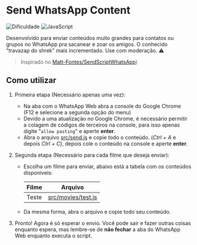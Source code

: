 # Send WhatsApp Content
![Dificuldade](https://img.shields.io/badge/n%C3%ADvel-b%C3%A1sico-green?style=for-the-badge)
![JavaScript](https://img.shields.io/badge/javascript-%23323330.svg?style=for-the-badge&logo=javascript&logoColor=%23F7DF1E)

Desenvolvido para enviar conteúdos muito grandes para contatos ou grupos no WhatsApp pra sacanear e zoar os amigos. O conhecido "travazap do shrek" mais incrementado.
Use com moderação. ⚠️

> Inspirado no [Matt-Fontes/SendScriptWhatsApp](https://github.com/Matt-Fontes/SendScriptWhatsApp))

## Como utilizar

1. Primeira etapa (Necessário apenas uma vez):
    * Na aba com o WhatsApp Web abra a console do Google Chrome (F12 e selecione a segunda opção do menu)
    * Devido a uma atualização no Google Chrome, é necessário permitir a colagem de códigos de terceiros na console, para isso apenas digite "```allow pasting```" e aperte **enter**.
    * Abra o arquivo [src/send.js](https://raw.githubusercontent.com/lucasaol/send-whatsapp-content/refs/heads/main/src/send.js) e copie todo o conteúdo. (*Ctrl + A* e depois *Ctrl + C*), depois cole o conteúdo na console e aperte **enter**.   

2. Segunda etapa (Necessário para cada filme que deseja enviar):
   * Escolha um filme para enviar, abaixo está a tabela com os conteúdos disponíveis:
  
      | Filme | Arquivo |
      | ----- |:-------:|
      | Teste | [src/movies/test.js](https://raw.githubusercontent.com/lucasaol/send-whatsapp-content/refs/heads/main/src/movies/test.js)   |

    * Da mesma forma, abra o arquivo e copie todo seu conteúdo.
  
4. Pronto! Agora é só esperar o envio. Você pode sair e fazer outras coisas enquanto espera, mas lembre-se de **não fechar** a aba do WhatsApp Web enquanto executa o script.
